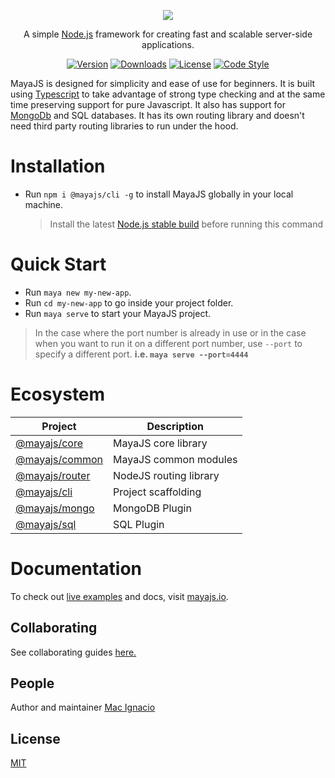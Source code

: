 <p align="center"><img src="https://github.com/mayajs/maya/blob/master/maya.svg"></p>
<p align="center">A simple <a href="http://nodejs.org" target="_blank">Node.js</a> framework for creating fast and scalable server-side applications.</p>
<p align="center">
  <a href="https://www.npmjs.com/package/@mayajs/core"><img src="https://img.shields.io/npm/v/@mayajs/core.svg?style=for-the-badge&logo=appveyor" alt="Version"></a>
  <a href="https://www.npmjs.com/package/@mayajs/core"><img src="https://img.shields.io/npm/dm/@mayajs/core.svg?style=for-the-badge&logo=appveyor" alt="Downloads"></a>
  <a href="https://www.npmjs.com/package/@mayajs/core"><img src="https://img.shields.io/npm/l/@mayajs/core?style=for-the-badge&logo=appveyor" alt="License"></a>
  <a href="https://github.com/microsoft/typescript-tslint-plugin"><img src="https://img.shields.io/badge/code%20style-standard-blue.svg?style=for-the-badge&logo=appveyor" alt="Code Style"></a>
</p>

MayaJS is designed for simplicity and ease of use for beginners. It is built using [Typescript](https://www.typescriptlang.org/) to take advantage of strong type checking and at the same time preserving support for pure Javascript. It also has support for [MongoDb](https://www.mongodb.com/) and SQL databases. It has its own routing library and doesn't need third party routing libraries to run under the hood.

# Installation

- Run `npm i @mayajs/cli -g` to install MayaJS globally in your local machine.
  > Install the latest [Node.js stable build](https://nodejs.org/en/download/) before running this command

# Quick Start

- Run `maya new my-new-app`.
- Run `cd my-new-app` to go inside your project folder.
- Run `maya serve` to start your MayaJS project.

> In the case where the port number is already in use or in the case when you want to run it on a different port number, use `--port` to specify a different port. **i.e. `maya serve --port=4444`**

# Ecosystem

| Project          | Description            |
| ---------------- | ---------------------- |
| [@mayajs/core]   | MayaJS core library    |
| [@mayajs/common] | MayaJS common modules  |
| [@mayajs/router] | NodeJS routing library |
| [@mayajs/cli]    | Project scaffolding    |
| [@mayajs/mongo]  | MongoDB Plugin         |
| [@mayajs/sql]    | SQL Plugin             |

[@mayajs/core]: https://github.com/mayajs/maya
[@mayajs/common]: https://github.com/mayajs/common
[@mayajs/router]: https://github.com/mayajs/router
[@mayajs/cli]: https://github.com/mayajs/cli
[@mayajs/mongo]: https://github.com/mayajs/mongo
[@mayajs/sql]: https://github.com/mayajs/sql

# Documentation

To check out [live examples](https://github.com/mayajs/sample) and docs, visit [mayajs.io](https://mayajs.io).

## Collaborating

See collaborating guides [here.](https://github.com/mayajs/maya/blob/master/COLLABORATOR_GUIDE.md)

## People

Author and maintainer [Mac Ignacio](https://github.com/Mackignacio)

## License

[MIT](https://github.com/mayajs/maya/blob/master/LICENSE)
